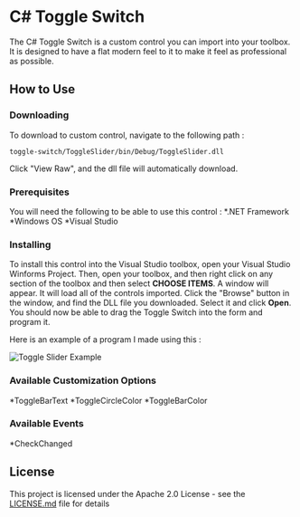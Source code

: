 # C# Toggle Switch

The C# Toggle Switch is a custom control you can import into your toolbox. It is designed to have a flat modern feel to it to make it feel as professional as possible.

## How to Use

### Downloading
To download to custom control, navigate to the following path :
```
toggle-switch/ToggleSlider/bin/Debug/ToggleSlider.dll
```
Click "View Raw", and the dll file will automatically download.


### Prerequisites

You will need the following to be able to use this control : 
*.NET Framework 
*Windows OS
*Visual Studio

### Installing
To install this control into the Visual Studio toolbox, open your Visual Studio Winforms Project.
Then, open your toolbox, and then right click on any section of the toolbox and then select **CHOOSE ITEMS**. A window will appear. It will load all of the controls imported. Click the "Browse" button in the window, and find the DLL file you downloaded. Select it and click **Open**. You should now be able to drag the Toggle Switch into the form and program it.

Here is an example of a program I made using this : 

![Toggle Slider Example](http://simpodex.com/ToggleSlider.gif)


### Available Customization Options
*ToggleBarText
*ToggleCircleColor
*ToggleBarColor

### Available Events

*CheckChanged

## License

This project is licensed under the Apache 2.0 License - see the [LICENSE.md](LICENSE.md) file for details
